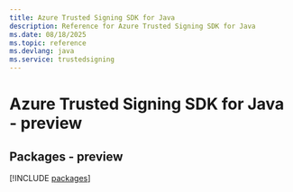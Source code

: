 ```yaml
---
title: Azure Trusted Signing SDK for Java
description: Reference for Azure Trusted Signing SDK for Java
ms.date: 08/18/2025
ms.topic: reference
ms.devlang: java
ms.service: trustedsigning
---
```

# Azure Trusted Signing SDK for Java - preview
## Packages - preview
[!INCLUDE [packages](trusted-signing-index.md)]